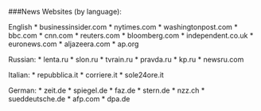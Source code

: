 ###News Websites (by language):

English
    * businessinsider.com
    * nytimes.com
    * washingtonpost.com
    * bbc.com
    * cnn.com
    * reuters.com
    * bloomberg.com
    * independent.co.uk
    * euronews.com
    * aljazeera.com
    * ap.org

Russian:
    * lenta.ru
    * slon.ru
    * tvrain.ru
    * pravda.ru
    * kp.ru
    * newsru.com

Italian:
    * repubblica.it
    * corriere.it
    * sole24ore.it

German:
    * zeit.de
    * spiegel.de
    * faz.de
    * stern.de
    * nzz.ch
    * sueddeutsche.de
    * afp.com
    * dpa.de

